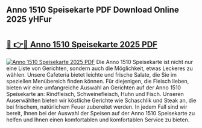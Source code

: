 ## Anno 1510 Speisekarte PDF Download Online 2025 yHFur

# <h2><a href="http://gc8plg.nevu.top/?p=Anno+1510+Speisekarte">🔗 👉🔴 Anno 1510 Speisekarte 2025 PDF</a></h2>

[![Anno 1510 Speisekarte 2025 PDF](https://i.imgur.com/dBaPXMq.png)](http://gc8plg.nevu.top/?p=Anno+1510+Speisekarte)
Die Anno 1510 Speisekarte ist nicht nur eine Liste von Gerichten, sondern auch die Möglichkeit, etwas Leckeres zu wählen. Unsere Cafeteria bietet leichte und frische Salate, die Sie im speziellen Menübereich finden können. Für diejenigen, die Fleisch lieben, bieten wir eine umfangreiche Auswahl an Gerichten auf der Anno 1510 Speisekarte an: Rindfleisch, Schweinefleisch, Huhn und Fisch. Unseren Auserwählten bieten wir köstliche Gerichte wie Schaschlik und Steak an, die bei frischem, natürlichem Feuer zubereitet werden. In jedem Fall sind wir bereit, Ihnen bei der Auswahl der Speisen auf der Anno 1510 Speisekarte zu helfen und Ihnen einen komfortablen und komfortablen Service zu bieten.
